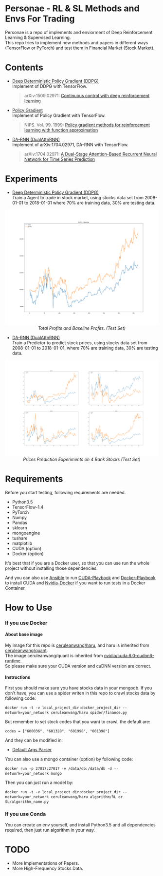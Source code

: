 # Personae - RL & SL Methods and Envs For Trading

Personae is a repo of implements and enviorment of Deep Reinforcement Learning & Supervised Learning.  
This repo tries to implement new methods and papers in different ways (TensorFlow or PyTorch) and test them in Financial Market (Stock Market).

# Contents

+ [Deep Deterministic Policy Gradient (DDPG)](algorithm/RL/DDPG.py)   
Implement of DDPG with TensorFlow.
    > arXiv:1509.02971: [Continuous control with deep reinforcement learning](https://arxiv.org/abs/1509.02971)

+ [Policy Gradient](algorithm/RL/PolicyGradient.py)   
Implement of Policy Gradient with TensorFlow.
    > NIPS. Vol. 99. 1999: [Policy gradient methods for reinforcement learning with function approximation](https://papers.nips.cc/paper/1713-policy-gradient-methods-for-reinforcement-learning-with-function-approximation.pdf)

+ [DA-RNN (DualAttnRNN)](algorithm/SL/DualAttnRNN.py)      
Implement of arXiv:1704.02971, DA-RNN with TensorFlow.
    > arXiv:1704.02971: [A Dual-Stage Attention-Based Recurrent Neural Network for Time Series Prediction](https://arxiv.org/abs/1704.02971)

# Experiments

+ [Deep Deterministic Policy Gradient (DDPG)](algorithm/SL/DualAttnRNN.py)   
Train a Agent to trade in  stock market, using stocks data set from 2008-01-01 to 2018-01-01 where 70% are training data, 30% are testing data.

<p align='center'>
  <img src='checkpoints/RL/DDPG/model.png'>
   <em>Total Profits and Baseline Profits. (Test Set)</em>
</p>


+ [DA-RNN (DualAttnRNN)](algorithm/SL/DualAttnRNN.py)   
Train a Predictor to predict stock prices, using stocks data set from 2008-01-01 to 2018-01-01, where 70% are training data, 30% are testing data.

<p align='center'>
  <img src='checkpoints/SL/DualAttnRNN/model.png'>
   <em>Prices Prediction Experiments on 4 Bank Stocks (Test Set)</em>
</p>


# Requirements

Before you start testing, following requirements are needed.

- Python3.5
- TensorFlow-1.4
- PyTorch
- Numpy
- Pandas
- sklearn
- mongoengine
- tushare
- matplotlib
- CUDA (option)
- Docker (option)

It's best that if you are a Docker user, so that you can use run the whole project without installing those dependencies.
 
And you can also use [Ansible](http://www.ansible.com.cn/) to run [CUDA-Playbook](playbook/cuda-playbook.yml) and [Docker-Playbook](playbook/docker-playbook.yml) to install CUDA and [Nvidia-Docker](https://github.com/NVIDIA/nvidia-docker) if you want to run tests in a Docker Container.

# How to Use

### If you use Docker

#### About base image
My image for this repo is [ceruleanwang/haru](https://hub.docker.com/r/ceruleanwang/haru/), and haru is inherited from [ceruleanwang/quant](https://hub.docker.com/r/ceruleanwang/quant-base/).   
The image ceruleanwang/quant is inherited from [nvidia/cuda:8.0-cudnn6-runtime](https://hub.docker.com/r/nvidia/cuda/).   
So please make sure your CUDA version and cuDNN version are correct. 

#### Instructions
First you should make sure you have stocks data in your mongodb.
If you don't have, you can use a spider writen in this repo to crawl stocks data by following code:   
```
docker run -t -v local_project_dir:docker_project_dir --network=your_network ceruleanwang/haru spider/finance.py
```
But remember to set stock codes that you want to crawl, the default are:
```
codes = ["600036", "601328", "601998", "601398"]
```
And they can be modified in:   
+ [Default Args Parser](helper/args_parser.py)

You can also use a mongo container (option) by following code:
```
docker run -p 27017:27017 -v /data/db:/data/db -d --network=your_network mongo
``` 
Then you can just run a model by:

```
docker run -t -v local_project_dir:docker_project_dir --network=yuor_network ceruleanwang/haru algorithm/RL or SL/algorithm_name.py
```

### If you use Conda
You can create an env yourself, and install Python3.5 and all dependencies required, then just run algorithm in your way. 


# TODO
- More Implementations of Papers.
- More High-Frequency Stocks Data.

